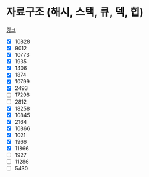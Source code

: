 

# 자료구조 (해시, 스택, 큐, 덱, 힙)

[링크](https://www.acmicpc.net/workbook/view/8999)

- [x] 10828
- [x] 9012
- [x] 10773
- [x] 1935
- [x] 1406
- [x] 1874
- [x] 10799
- [x] 2493
- [ ] 17298
- [ ] 2812
- [x] 18258
- [x] 10845
- [x] 2164
- [x] 10866
- [x] 1021
- [x] 1966
- [x] 11866
- [ ] 1927
- [ ] 11286
- [ ] 5430
